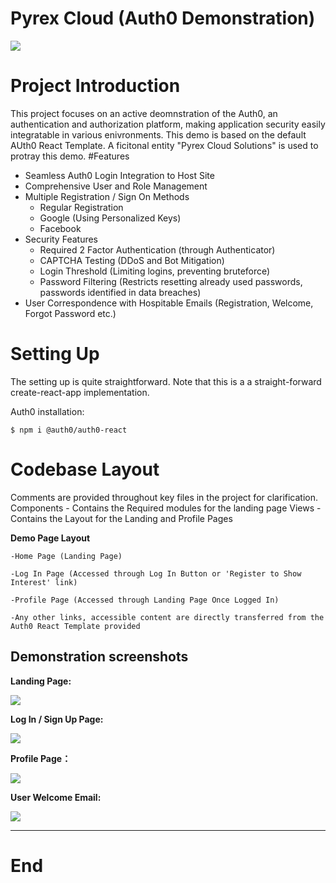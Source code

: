 
# Pyrex Cloud (Auth0 Demonstration)

![](https://cdn-icons-png.flaticon.com/128/6964/6964039.png)




# Project Introduction
This project focuses on an active deomnstration of the Auth0, an authentication and authorization platform, making application security easily integratable in various enivronments. This demo is based on the default AUth0 React Template. A ficitonal entity "Pyrex Cloud Solutions" is used to protray this demo.
#Features
- Seamless Auth0 Login Integration to Host Site
- Comprehensive User and Role Management
- Multiple Registration / Sign On  Methods
	- Regular Registration
	- Google (Using Personalized Keys)
	- Facebook
- Security Features
	- Required 2 Factor Authentication (through Authenticator)
	- CAPTCHA Testing (DDoS and Bot Mitigation)
	- Login Threshold (Limiting logins, preventing bruteforce)
	- Password Filtering (Restricts resetting already used passwords, passwords identified in data breaches)
- User Correspondence with Hospitable Emails (Registration, Welcome, Forgot Password etc.)

# Setting Up
The setting up is quite straightforward. Note that this is a a straight-forward create-react-app implementation. 

 Auth0 installation:


`$ npm i @auth0/auth0-react`


# Codebase Layout
Comments are provided throughout key files in the project for clarification. 
Components - Contains the Required modules for the landing page
Views - Contains the Layout for the Landing and Profile Pages 

**Demo Page Layout**

	-Home Page (Landing Page)
	
	-Log In Page (Accessed through Log In Button or 'Register to Show Interest' link)
	
	-Profile Page (Accessed through Landing Page Once Logged In)
	
	-Any other links, accessible content are directly transferred from the Auth0 React Template provided



## Demonstration screenshots

**Landing Page:**

![](https://i.ibb.co/9yFSF7Y/Landing-Page.png)


**Log In / Sign Up Page:**

![](https://i.ibb.co/3dkbP1d/LogIn.png)


**Profile Page：**

![](https://i.ibb.co/Df31S7T/Screen-Shot-2022-04-10-at-12-58-02-AM.png)


**User Welcome Email:**

![](https://i.ibb.co/m0VM2D7/Screen-Shot-2022-04-10-at-12-59-07-AM.png)


----



# End
